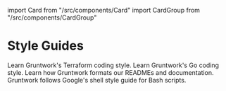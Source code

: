 import Card from "/src/components/Card"
import CardGroup from "/src/components/CardGroup"

# Style Guides

<CardGroup cols={2}>

<Card
  title="Terraform Style Guide"
  href="/guides/style/terraform-style-guide">
Learn Gruntwork's Terraform coding style.
</Card>
<Card
  title="Go Style Guide"
  href="/guides/style/golang-style-guide">
Learn Gruntwork's Go coding style.
</Card>
<Card
  title="Markdown Style Guide"
  href="/guides/style/markdown-style-guide">
Learn how Gruntwork formats our READMEs and documentation.
</Card>
<Card
  title="Bash Style Guide"
  href="https://google.github.io/styleguide/shellguide.html">
Gruntwork follows Google's shell style guide for Bash scripts.
</Card>
  

</CardGroup>


<!-- ##DOCS-SOURCER-START
{
  "sourcePlugin": "local-copier",
  "hash": "570c137a65cf9623f2e9e018df8121d1"
}
##DOCS-SOURCER-END -->
